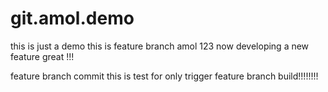 # git.amol.demo
this is just a demo
this is feature branch amol 123
now developing a new feature great !!!

feature branch commit this is test for only trigger feature branch build!!!!!!!!
